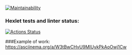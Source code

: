 [![Maintainability](https://api.codeclimate.com/v1/badges/294bfb2a6c6beaf193c4/maintainability)](https://codeclimate.com/github/alexander-kirov/frontend-project-44/maintainability)

### Hexlet tests and linter status:
[![Actions Status](https://github.com/alexander-kirov/frontend-project-44/actions/workflows/hexlet-check.yml/badge.svg)](https://github.com/alexander-kirov/frontend-project-44/actions)

###Example of work:
https://asciinema.org/a/W3tBwCHvU9MIUykPkAoOwj1Cw

